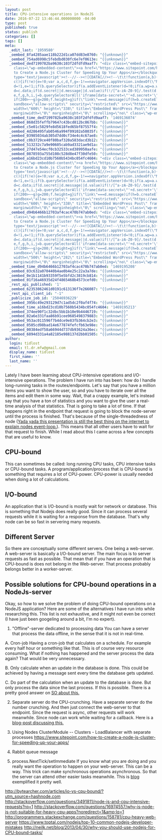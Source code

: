 ```yaml
---
layout: post
title: CPU-intensive operations in NodeJS
date: 2016-07-22 13:46:44.000000000 -04:00
type: post
published: true
status: publish
categories: []
tags: []
meta:
  _edit_last: '1959580'
  _oembed_8fa4285aae118b222d1ca07dd83e8760: "{{unknown}}"
  _oembed_754ad6998c5febdbd030fc6e7ef0613e: "{{unknown}}"
  _oembed_ded7199782ba9638c103f2dfdfd9aaf7: "<div class=\"embed-sitepoint\"><blockquote
    class=\"wp-embedded-content\"><a href=\"https://www.sitepoint.com/how-to-create-a-node-js-cluster-for-speeding-up-your-apps/\">How
    to Create a Node.js Cluster for Speeding Up Your Apps</a></blockquote><script
    type='text/javascript'><!--//--><![CDATA[//><!--\t\t!function(a,b){\"use strict\";function
    c(){if(!e){e=!0;var a,c,d,f,g=-1!==navigator.appVersion.indexOf(\"MSIE 10\"),h=!!navigator.userAgent.match(/Trident.*rv:11./),i=b.querySelectorAll(\"iframe.wp-embedded-content\"),j=b.querySelectorAll(\"blockquote.wp-embedded-content\");for(c=0;c<j.length;c++)j[c].style.display=\"none\";for(c=0;c<i.length;c++)if(d=i[c],d.style.display=\"\",!d.getAttribute(\"data-secret\")){if(f=Math.random().toString(36).substr(2,10),d.src+=\"#?secret=\"+f,d.setAttribute(\"data-secret\",f),g||h)a=d.cloneNode(!0),a.removeAttribute(\"security\"),d.parentNode.replaceChild(a,d)}else;}}var
    d=!1,e=!1;if(b.querySelector)if(a.addEventListener)d=!0;if(a.wp=a.wp||{},!a.wp.receiveEmbedMessage)if(a.wp.receiveEmbedMessage=function(c){var
    d=c.data;if(d.secret||d.message||d.value)if(!/[^a-zA-Z0-9]/.test(d.secret)){var
    e,f,g,h,i,j=b.querySelectorAll('iframe[data-secret=\"'+d.secret+'\"]'),k=b.querySelectorAll('blockquote[data-secret=\"'+d.secret+'\"]');for(e=0;e<k.length;e++)k[e].style.display=\"none\";for(e=0;e<j.length;e++)if(f=j[e],c.source===f.contentWindow){if(f.style.display=\"\",\"height\"===d.message){if(g=parseInt(d.value,10),g>1e3)g=1e3;else
    if(200>~~g)g=200;f.height=g}if(\"link\"===d.message)if(h=b.createElement(\"a\"),i=b.createElement(\"a\"),h.href=f.getAttribute(\"src\"),i.href=d.value,i.host===h.host)if(b.activeElement===f)a.top.location.href=d.value}else;}},d)a.addEventListener(\"message\",a.wp.receiveEmbedMessage,!1),b.addEventListener(\"DOMContentLoaded\",c,!1),a.addEventListener(\"load\",c,!1)}(window,document);//--><!]]></script><iframe
    sandbox=\"allow-scripts\" security=\"restricted\" src=\"https://www.sitepoint.com/how-to-create-a-node-js-cluster-for-speeding-up-your-apps/embed/\"
    width=\"600\" height=\"338\" title=\"Embedded WordPress Post\" frameborder=\"0\"
    marginwidth=\"0\" marginheight=\"0\" scrolling=\"no\" class=\"wp-embedded-content\"></iframe></div>"
  _oembed_time_ded7199782ba9638c103f2dfdfd9aaf7: '1469136074'
  _oembed_868d35feffb79647c43bcd812bc867bb: "{{unknown}}"
  _oembed_c5e01c5829fe8d5618fed65bf87557f4: "{{unknown}}"
  _oembed_4d286495fab0546a994f09102a58035f: "{{unknown}}"
  _oembed_03985034ab305d7dd0cf34e4c4c67ae8: "{{unknown}}"
  _oembed_c0b3729ce40f80baf320a583dacd3b12: "{{unknown}}"
  _oembed_513232c7a9e90605cab9ad3321ae9d1a: "{{unknown}}"
  _oembed_27d47e54ecf0cb32533ced389950aafe: "{{unknown}}"
  _oembed_0878593a755d108c528d8e47f30dfe50: "{{unknown}}"
  _oembed_a16bd23cd10b7560b5434bc054fc4604: "<div class=\"embed-sitepoint\"><blockquote
    class=\"wp-embedded-content\"><a href=\"https://www.sitepoint.com/how-to-create-a-node-js-cluster-for-speeding-up-your-apps/\">How
    to Create a Node.js Cluster for Speeding Up Your Apps</a></blockquote><script
    type='text/javascript'><!--//--><![CDATA[//><!--\t\t!function(a,b){\"use strict\";function
    c(){if(!e){e=!0;var a,c,d,f,g=-1!==navigator.appVersion.indexOf(\"MSIE 10\"),h=!!navigator.userAgent.match(/Trident.*rv:11./),i=b.querySelectorAll(\"iframe.wp-embedded-content\"),j=b.querySelectorAll(\"blockquote.wp-embedded-content\");for(c=0;c<j.length;c++)j[c].style.display=\"none\";for(c=0;c<i.length;c++)if(d=i[c],d.style.display=\"\",!d.getAttribute(\"data-secret\")){if(f=Math.random().toString(36).substr(2,10),d.src+=\"#?secret=\"+f,d.setAttribute(\"data-secret\",f),g||h)a=d.cloneNode(!0),a.removeAttribute(\"security\"),d.parentNode.replaceChild(a,d)}else;}}var
    d=!1,e=!1;if(b.querySelector)if(a.addEventListener)d=!0;if(a.wp=a.wp||{},!a.wp.receiveEmbedMessage)if(a.wp.receiveEmbedMessage=function(c){var
    d=c.data;if(d.secret||d.message||d.value)if(!/[^a-zA-Z0-9]/.test(d.secret)){var
    e,f,g,h,i,j=b.querySelectorAll('iframe[data-secret=\"'+d.secret+'\"]'),k=b.querySelectorAll('blockquote[data-secret=\"'+d.secret+'\"]');for(e=0;e<k.length;e++)k[e].style.display=\"none\";for(e=0;e<j.length;e++)if(f=j[e],c.source===f.contentWindow){if(f.style.display=\"\",\"height\"===d.message){if(g=parseInt(d.value,10),g>1e3)g=1e3;else
    if(200>~~g)g=200;f.height=g}if(\"link\"===d.message)if(h=b.createElement(\"a\"),i=b.createElement(\"a\"),h.href=f.getAttribute(\"src\"),i.href=d.value,i.host===h.host)if(b.activeElement===f)a.top.location.href=d.value}else;}},d)a.addEventListener(\"message\",a.wp.receiveEmbedMessage,!1),b.addEventListener(\"DOMContentLoaded\",c,!1),a.addEventListener(\"load\",c,!1)}(window,document);//--><!]]></script><iframe
    sandbox=\"allow-scripts\" security=\"restricted\" src=\"https://www.sitepoint.com/how-to-create-a-node-js-cluster-for-speeding-up-your-apps/embed/\"
    width=\"600\" height=\"338\" title=\"Embedded WordPress Post\" frameborder=\"0\"
    marginwidth=\"0\" marginheight=\"0\" scrolling=\"no\" class=\"wp-embedded-content\"></iframe></div>"
  _oembed_d94b6466b12703af4cac470b747ab0ed: "<div class=\"embed-sitepoint\"><blockquote
    class=\"wp-embedded-content\"><a href=\"https://www.sitepoint.com/how-to-create-a-node-js-cluster-for-speeding-up-your-apps/\">How
    to Create a Node.js Cluster for Speeding Up Your Apps</a></blockquote><script
    type='text/javascript'><!--//--><![CDATA[//><!--\t\t!function(a,b){\"use strict\";function
    c(){if(!e){e=!0;var a,c,d,f,g=-1!==navigator.appVersion.indexOf(\"MSIE 10\"),h=!!navigator.userAgent.match(/Trident.*rv:11./),i=b.querySelectorAll(\"iframe.wp-embedded-content\"),j=b.querySelectorAll(\"blockquote.wp-embedded-content\");for(c=0;c<j.length;c++)j[c].style.display=\"none\";for(c=0;c<i.length;c++)if(d=i[c],d.style.display=\"\",!d.getAttribute(\"data-secret\")){if(f=Math.random().toString(36).substr(2,10),d.src+=\"#?secret=\"+f,d.setAttribute(\"data-secret\",f),g||h)a=d.cloneNode(!0),a.removeAttribute(\"security\"),d.parentNode.replaceChild(a,d)}else;}}var
    d=!1,e=!1;if(b.querySelector)if(a.addEventListener)d=!0;if(a.wp=a.wp||{},!a.wp.receiveEmbedMessage)if(a.wp.receiveEmbedMessage=function(c){var
    d=c.data;if(d.secret||d.message||d.value)if(!/[^a-zA-Z0-9]/.test(d.secret)){var
    e,f,g,h,i,j=b.querySelectorAll('iframe[data-secret=\"'+d.secret+'\"]'),k=b.querySelectorAll('blockquote[data-secret=\"'+d.secret+'\"]');for(e=0;e<k.length;e++)k[e].style.display=\"none\";for(e=0;e<j.length;e++)if(f=j[e],c.source===f.contentWindow){if(f.style.display=\"\",\"height\"===d.message){if(g=parseInt(d.value,10),g>1e3)g=1e3;else
    if(200>~~g)g=200;f.height=g}if(\"link\"===d.message)if(h=b.createElement(\"a\"),i=b.createElement(\"a\"),h.href=f.getAttribute(\"src\"),i.href=d.value,i.host===h.host)if(b.activeElement===f)a.top.location.href=d.value}else;}},d)a.addEventListener(\"message\",a.wp.receiveEmbedMessage,!1),b.addEventListener(\"DOMContentLoaded\",c,!1),a.addEventListener(\"load\",c,!1)}(window,document);//--><!]]></script><iframe
    sandbox=\"allow-scripts\" security=\"restricted\" src=\"https://www.sitepoint.com/how-to-create-a-node-js-cluster-for-speeding-up-your-apps/embed/\"
    width=\"500\" height=\"282\" title=\"Embedded WordPress Post\" frameborder=\"0\"
    marginwidth=\"0\" marginheight=\"0\" scrolling=\"no\" class=\"wp-embedded-content\"></iframe></div>"
  _oembed_time_d94b6466b12703af4cac470b747ab0ed: '1469195208'
  _oembed_03c632a070440b4ae0b4e25c22a3a7de: "{{unknown}}"
  _oembed_0e1b1141b93359f5e5bfd2c3819cb814: "{{unknown}}"
  _oembed_01f16a46935d24f4865468b4573cefd0: "{{unknown}}"
  _rest_api_published: '1'
  _oembed_62353862461d0191c613136f7e266087: "{{unknown}}"
  _rest_api_client_id: "-1"
  _publicize_job_id: '25046936229'
  _oembed_3956c49e293129d7c1ad5dc2f0af4f74: "{{unknown}}"
  _oembed_time_a16bd23cd10b7560b5434bc054fc4604: '1469195213'
  _oembed_374ee90f1c32dbc5bb1b10e9b4446719: "{{unknown}}"
  _oembed_02a6e331faa86b91cee9685498379883: "{{unknown}}"
  _oembed_953ac011596f7b4dce9e83fb364cb2e3: "{{unknown}}"
  _oembed_0505cd98bad14e677874fefcfb63e98e: "{{unknown}}"
  _oembed_00384edf58a66944d737db93624a36ec: "{{unknown}}"
  _oembed_6894d331a4a82185e988137d2bb01505: "{{unknown}}"
author:
  login: tidlost
  email: tl.dr.mfw@gmail.com
  display_name: tidlost
  first_name: ''
  last_name: ''
---
```


Lately I have been learning about CPU-intensive operations and I/O-intensive operations. The problem I have run into has been: how do I handle long-running tasks in the routes/endpoints. Let's say that you have a million items you want to show the user, so and you have to iterate over all the items and edit them in some way. Wait, that a crappy example, let's instead say that you have a ton of statistics and you want to give the user a real-time analysis of that statistics. That is going to take a lot of time. If that happens right in the endpoint that request is going to block the node-server until the process is finished. That's because of the single-threadedness of node ([Yada yada this presentation is still the best thing on the internet to explain nodes event-loop.](https://www.youtube.com/watch?v=8aGhZQkoFbQ)). This means that all other users have to wait for that request to finish.
While I read about this I came across a few concepts that are useful to know.

## CPU-bound
This can sometimes be called: long running CPU tasks, CPU intensive tasks or
CPU-bound tasks.
A program/application/process that is CPU-bound is something that requires a lot of CPU-power. CPU-power is usually needed when doing a lot of calculations.

## I/O-bound
An application that is I/O-bound is mostly wait for network or database. This is something that Nodejs does really good. Since it can process several requests while it is waiting for a response from the database. That's why node can be so fast in servering many requests.

## Different Server
So there are conceptually some different servers. One being a web-server.
A web-server is basically a I/O-bound server. The main focus is to server requests as fast as possible. That mean that if you have an operation that is CPU-bound is does not belong in the Web-server. That process probably belongs better in a worker-server.

## Possible solutions for CPU-bound operations in a NodeJs-server
Okay, so how to we solve the problem of doing CPU-bound operations on a NodeJS application?
Here are some of the alternatives I have run into while researching this. This list is not exhaustive, and it might not even be correct (I have just been googeling around a bit, I'm no expert).

1. "Offline"-server dedicated to processing data
You can have a server that process the data offline, in the sense that it is not in real-time.

  A. Cron-job
  Having a cron-job that calculates on a schedule. For example every half hour or something like that. This is of course very resource consuming. What if nothing has happened and the server process the data again? That would be very unnecessary.

  B. Only calculate when an update in the database is done. This could be achieved by having a message sent every time the database gets updated.

  C. Do part of the calculation when an update to the database is done. But only process the data since the last process. If this is possible.
  There is a pretty good answer on [SO about this.](http://programmers.stackexchange.com/questions/158781/cpu-heavy-web-server)

2. Separate server do the CPU-crunching.
Have a separate server do the number crunching. And then just connect the web-server to that endpoint. Since the request is async, other requests will work meanwhile. Since node can work while waiting for a callback.
Here is a [blog-post discussing this.](http://davidherron.com/blog/2014-07-03/easily-offload-your-cpu-intensive-nodejs-code-simple-express-based-rest-server)

3. Using Nodes ClusterModule -- Clusters - LoadBalancer with separate processes
https://www.sitepoint.com/how-to-create-a-node-js-cluster-for-speeding-up-your-apps/

4. Rabbit queue message

5. process.NextTick/setImmediate
If you know what you are doing and you really want the operation to happen on your web-server. This can be a way.
This trick can make synchronous operations asynchronous. So that the server can attend other easier tasks meanwhile. This is [blog](http://neilk.net/blog/2013/04/30/why-you-should-use-nodejs-for-CPU-bound-tasks/) exemplified it pretty well.

http://bytearcher.com/articles/io-vs-cpu-bound/?utm_source=hashnode.com
http://stackoverflow.com/questions/3491811/node-js-and-cpu-intensive-requests?rq=1
http://stackoverflow.com/questions/16974557/why-is-node-js-not-suitable-for-heavy-cpu-apps?noredirect=1&amp;lq=1
http://programmers.stackexchange.com/questions/158781/cpu-heavy-web-server
https://www.toptal.com/nodejs/top-10-common-nodejs-developer-mistakes
http://neilk.net/blog/2013/04/30/why-you-should-use-nodejs-for-CPU-bound-tasks/
